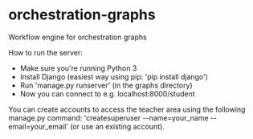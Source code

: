 # orchestration-graphs
Workflow engine for orchestration graphs

How to run the server:
* Make sure you're running Python 3
* Install Django (easiest way using pip: 'pip install django')
* Run 'manage.py runserver' (in the graphs directory)
* Now you can connect to e.g. localhost:8000/student


You can create accounts to access the teacher area using the following manage.py command:
'createsuperuser --name=your_name --email=your_email'
(or use an existing account).
